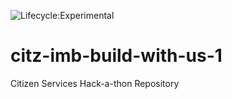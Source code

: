 ![Lifecycle:Experimental](https://img.shields.io/badge/Lifecycle-Experimental-339999)
# citz-imb-build-with-us-1
Citizen Services Hack-a-thon Repository
